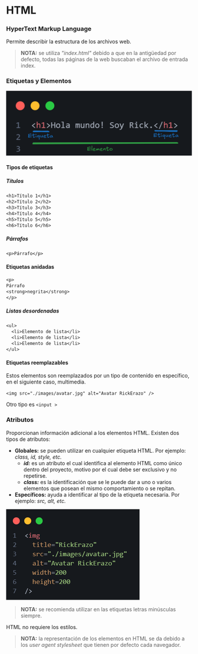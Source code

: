 # HTML 
### HyperText Markup Language

Permite describir la estructura de los archivos web.

> **NOTA:** se utiliza _"index.html"_ debido a que en la antigüedad por defecto, todas las páginas de la web buscaban el archivo de entrada index.

### Etiquetas y Elementos
![Diferencia entre Etiqueta y Elemento HTML](./images/HTML1.png)

#### Tipos de etiquetas

##### Títulos
```
<h1>Título 1</h1>
<h2>Título 2</h2>
<h3>Título 3</h3>
<h4>Título 4</h4>
<h5>Título 5</h5>
<h6>Título 6</h6>
```

##### Párrafos
```
<p>Párrafo</p>
```

#### Etiquetas anidadas
```
<p>
Párrafo
<strong>negrita</strong>
</p>
```

##### Listas desordenadas
```
<ul>
  <li>Elemento de lista</li>
  <li>Elemento de lista</li>
  <li>Elemento de lista</li>
</ul>
```

#### Etiquetas reemplazables

Estos elementos son reemplazados por un tipo de contenido en específico, en el siguiente caso, multimedia.
```
<img src="./images/avatar.jpg" alt="Avatar RickErazo" />
```

Otro tipo es ```<input >```

### Atributos
Proporcionan información adicional a los elementos HTML. Existen dos tipos de atributos:
- **Globales:** se pueden utilizar en cualquier etiqueta HTML. Por ejemplo: _class, id, style, etc._
  * _**id:**_ es un atributo el cual identifica al elemento HTML como único dentro del proyecto, motivo por el cual debe ser exclusivo y no repetirse.
  * _**class:**_ es la identificación que se le puede dar a uno o varios elementos que posean el mismo comportamiento o se repitan.
- **Específicos:** ayuda a identificar al tipo de la etiqueta necesaria. Por ejemplo: _src, alt, etc._

![Ejemplos de Atributos de etiquetas](./images/HTML2.png)

> **NOTA:** se recomienda utilizar en las etiquetas letras minúsculas siempre.

HTML no requiere los estilos.

> **NOTA:** la representación de los elementos en HTML se da debido a los _user agent stylesheet_ que tienen por defecto cada navegador.